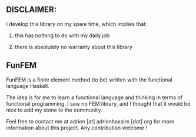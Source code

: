 ## DISCLAIMER:

I develop this library on my spare time, which implies that: 

1. this has nothing to do with my daily job

2. there is absolutely no warranty about this library


## FunFEM 

FunFEM is a finite element method (to be) written with the functional language Haskell. 

The idea is for me to learn a functional language and thinking in terms of functional programming. I saw no FEM library, and I thought that it would be nice to add my stone to the community.

Feel free to contact me at adrien [at] adrienhaxaire [dot] org for more information about this project. Any contribution welcome !